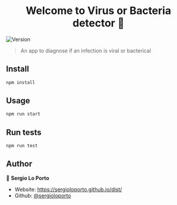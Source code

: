 <h1 align="center">Welcome to Virus or Bacteria detector 👋</h1>
<p>
  <img alt="Version" src="https://img.shields.io/badge/version-0.0.1-blue.svg?cacheSeconds=2592000" />
</p>

> An app to diagnose if an infection is viral or bacterical

## Install

```sh
npm install
```

## Usage

```sh
npm run start
```

## Run tests

```sh
npm run test
```

## Author

👤 **Sergio Lo Porto**

* Website: https://sergioloporto.github.io/dist/
* Github: [@sergioloporto](https://github.com/sergioloporto)
